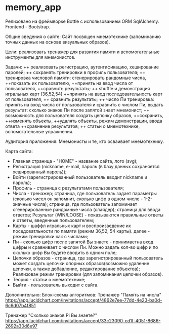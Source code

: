 # memory_app
Релизовано на фреймворке Bottle с использованием ORM SqlAlchemy.
Frontend - Bootstrap.

Общие сведения о сайте:
Сайт посвящен мнемотехнике (запоминанию точных данных на основе визуальных образов).

Цели: реализовать тренажер для развития памяти и вспомогательные инструменты для мнемонистов.

Задачи:
++ реализовать регистрацию, аутентификацию, хеширование паролей;
++ сохранять тренировки в профиль пользователя;
++ тренировка числовой памяти: сгенерировать рандомные числа, ++показать их пользователю, ++принять на ввод числа от пользователя, ++сравнить результаты;
++ shuffle и демонстрация игральных карт (36,52,54) ++принять на ввод последовательность карт от пользователя, ++ сравнить результаты; 
++ число Пи тренировка: принять на вход числа от пользователя и сравнить с числом Пи, выдать результат: сколько знаков Пи после запятой знает мнемонист; 
++ возможность для пользователя создать цепочку образов, ++сохранить, ++изменять объекты, ++удалять объекты, режим демонстрации, ввода ответа ++сравнение результатов;
++ статьи о мнемотехнике, вспомогательные упражнения.

Аудитория приложения: Мнемонисты и те, кто осваивает мнемотехнику.

Карта сайта:

- Главная страница - "HOME" - название сайта, лого (svg);
- Регистрация (nickname, e-mail, пароль (в базу данных сохраняется хешированный пароль));
- Войти (зарегистрированный пользователь вводит nickname и пароль);
- Профиль - страница с результатами пользователя;
- Числа - тренажер; страница, где пользователь задает параметры (сколько чисел он запомнит, сколько цифр в одном числе - 1-2-значные числа); страница, где пользователь запоминает сгенерированные рандомные числа (слайдер); страница для ввода ответов; Результат (WIN/LOOSE) - показываются правильные ответы и ответы, введенные пользователем;
- Карты - шаффл игральных карт и воспроизведение их поседоватльности по памяти (режим 36,52, 54 карты). далее - режим тренировки как с числами;
- Пи - сколько цифр после запятой Вы знаете - принимаетна вход цифры и сравнивает с числом Пи. Можно задать кол-во цифр и по сколько цифр Вы будете вводить в одном поле;
- Цепочки образов - страница, где зарегистрированный пользователь может создать цепочки опорных образов(возможно удаление цепочки, а также добавление, редактирование объектов); Реализован режим тренировки (для запоминания цепочки образов).
- Теория - статьи о мнемотехнике;
- Выйти - пользователь выходит с сайта.
 



Дополнительно:
Блок-схемы алгоритмов:
Тренажер "Память на числа"
https://app.lucidchart.com/invitations/accept/4862e7ee-77dd-4e23-ba0d-6c6d07b4f851

Тренажер "Сколько знаков Pi Вы знаете?"
https://app.lucidchart.com/invitations/accept/33c23090-cd1f-4051-8686-2692a30d6e97


